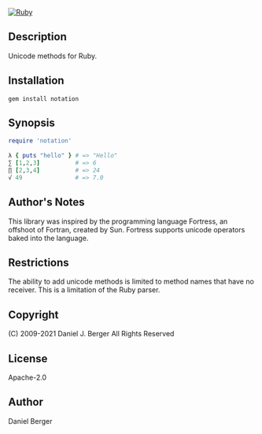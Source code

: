 [![Ruby](https://github.com/djberg96/notation/actions/workflows/ruby.yml/badge.svg)](https://github.com/djberg96/notation/actions/workflows/ruby.yml)

## Description
Unicode methods for Ruby.

## Installation
`gem install notation`

## Synopsis
```ruby
require 'notation'
   
λ { puts "hello" } # => "Hello"
∑ [1,2,3]          # => 6
∏ [2,3,4]          # => 24
√ 49               # => 7.0
```

## Author's Notes
This library was inspired by the programming language Fortress, an offshoot
of Fortran, created by Sun. Fortress supports unicode operators baked into
the language.

## Restrictions
The ability to add unicode methods is limited to method names that have
no receiver. This is a limitation of the Ruby parser.

## Copyright
(C) 2009-2021 Daniel J. Berger
All Rights Reserved

## License
Apache-2.0
	
## Author
Daniel Berger
